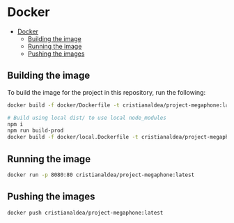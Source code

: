 # Docker

- [Docker](#docker)
  - [Building the image](#building-the-image)
  - [Running the image](#running-the-image)
  - [Pushing the images](#pushing-the-images)

## Building the image

To build the image for the project in this repository, run the following:

```bash
docker build -f docker/Dockerfile -t cristianaldea/project-megaphone:latest .

# Build using local dist/ to use local node_modules
npm i
npm run build-prod
docker build -f docker/local.Dockerfile -t cristianaldea/project-megaphone:latest .
```

## Running the image

```bash
docker run -p 8080:80 cristianaldea/project-megaphone:latest
```

## Pushing the images

```bash
docker push cristianaldea/project-megaphone:latest
```
